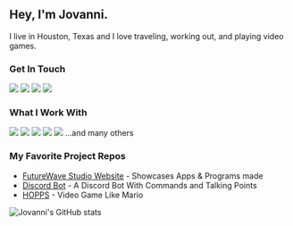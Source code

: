## Hey, I'm Jovanni. 
I live in Houston, Texas and I love traveling, working out, and playing video games.

### Get In Touch
<a href="mailto:jovanniochoa38@gmail.com"><img src="https://img.shields.io/badge/Gmail-D14836?style=for-the-badge&logo=gmail&logoColor=white"></a> <a href="https://www.linkedin.com/in/jovanniochoa/"><img src="https://img.shields.io/badge/LinkedIn-0077B5?style=for-the-badge&logo=linkedin&logoColor=white"></a> <a href="https://www.youtube.com/@ThingsLearnedHere"><img src="https://img.shields.io/badge/YouTube-FF0000?style=for-the-badge&logo=youtube&logoColor=white"></a> <a href="https://www.jovanniochoa.com"><img src="https://img.shields.io/badge/portfolio-0A0A0A?style=for-the-badge&logo=dev.to&logoColor=white"></a> 

### What I Work With
<img src="https://img.shields.io/badge/JavaScript-F7DF1E?style=for-the-badge&logo=javascript&logoColor=black"> <img src="https://img.shields.io/badge/Node.js-43853D?style=for-the-badge&logo=node.js&logoColor=white"> <img src="https://img.shields.io/badge/HTML5-E34F26?style=for-the-badge&logo=html5&logoColor=white"> <img src="https://img.shields.io/badge/CSS3-1572B6?style=for-the-badge&logo=css3&logoColor=white"> <img src="https://img.shields.io/badge/React-20232A?style=for-the-badge&logo=react&logoColor=61DAFB"> 
...and many others


### My Favorite Project Repos
* <a href="https://github.com/jovanniochoa/FutureWaveStudio">FutureWave Studio Website</a> - Showcases Apps & Programs made
* <a href="https://github.com/jovanniochoa/ProjectClass">Discord Bot</a> - A Discord Bot With Commands and Talking Points
* <a href="https://github.com/jovanniochoa/HOPPS">HOPPS</a> - Video Game Like Mario

![Jovanni's GitHub stats](https://github-readme-stats.vercel.app/api?username=jovanniochoa&show_icons=true&theme=dark)
